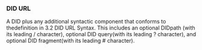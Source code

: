### DID URL

A DID plus any additional syntactic component that conforms to thedefinition in 3.2 DID URL Syntax. This includes an optional DIDpath (with its leading / character), optional DID query(with its leading ? character), and optional DID fragment(with its leading # character).